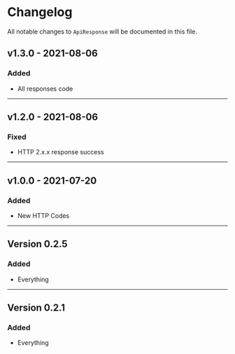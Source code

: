 # Changelog

All notable changes to `ApiResponse` will be documented in this file.

## v1.3.0 - 2021-08-06
### Added
- All responses code
---
## v1.2.0 - 2021-08-06
### Fixed
- HTTP 2.x.x response success
---
## v1.0.0 - 2021-07-20
### Added
- New HTTP Codes
---
## Version 0.2.5
### Added
- Everything
---
## Version 0.2.1
### Added
- Everything
